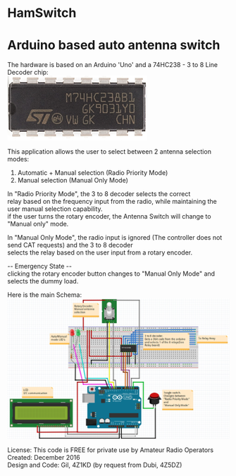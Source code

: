 # HamSwitch
# Arduino based auto antenna switch

The hardware is based on an Arduino 'Uno' and a 74HC238 - 3 to 8 Line Decoder chip:<br>
![Alt text](https://raw.githubusercontent.com/4Z1KD/HamSwitch/master/74HC238.png?raw=true "74HC238 Chip")

This application allows the user to select between 2 antenna selection modes:<br>
1. Automatic + Manual selection (Radio Priority Mode)<br>
2. Manual selection (Manual Only Mode)<br>

In "Radio Priority Mode", the 3 to 8 decoder selects the correct<br>
relay based on the frequency input from the radio, while maintaining the user manual selection capability.<br>
if the user turns the rotary encoder, the Antenna Switch will change to "Manual only" mode.<br>

In "Manual Only Mode", the radio input is ignored (The controller does not send CAT requests) and the 3 to 8 decoder<br>
selects the relay based on the user input from a rotary encoder.<br>

-- Emergency State --<br>
clicking the rotary encoder button changes to "Manual Only Mode" and selects the dummy load.<br>

Here is the main Schema:<br>
![Alt text](https://raw.githubusercontent.com/4Z1KD/HamSwitch/master/Main%20Schema.PNG?raw=true "HamSwitch Schema")

License: This code is FREE for private use by Amateur Radio Operators<br>
Created: December 2016<br>
Design and Code: Gil, 4Z1KD (by request from Dubi, 4Z5DZ)<br>

